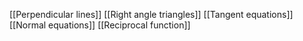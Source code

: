 [[Perpendicular lines]]
[[Right angle triangles]]
[[Tangent equations]]
[[Normal equations]]
[[Reciprocal function]]